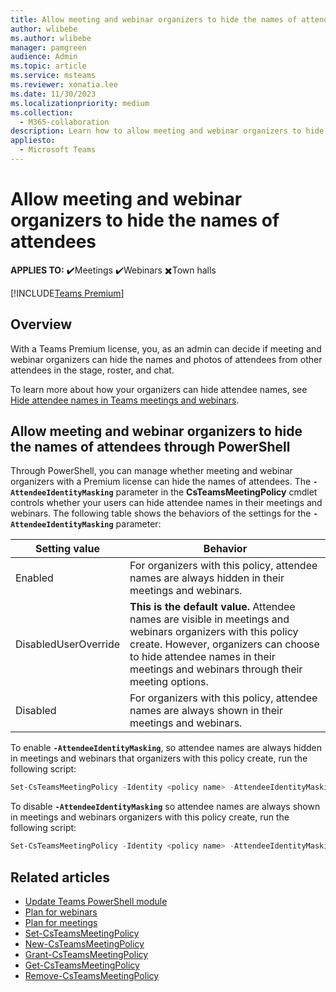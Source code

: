 ```yaml
---
title: Allow meeting and webinar organizers to hide the names of attendees
author: wlibebe
ms.author: wlibebe
manager: pamgreen
audience: Admin
ms.topic: article
ms.service: msteams
ms.reviewer: xonatia.lee
ms.date: 11/30/2023
ms.localizationpriority: medium
ms.collection: 
  - M365-collaboration
description: Learn how to allow meeting and webinar organizers to hide the names of attendees in Microsoft Teams meetings and webinars so names of attendees are hidden from other attendees in meeting stage, roster, and chat. 
appliesto: 
  - Microsoft Teams
---
```

# Allow meeting and webinar organizers to hide the names of attendees

**APPLIES TO:** ✔️Meetings ✔️Webinars ✖️Town halls

[!INCLUDE[Teams Premium](includes/teams-premium-ecm.md)]

## Overview

With a Teams Premium license, you, as an admin can decide if meeting and webinar organizers can hide the names and photos of attendees from other attendees in the stage, roster, and chat.

To learn more about how your organizers can hide attendee names, see [Hide attendee names in Teams meetings and webinars](https://support.microsoft.com/office/hide-attendee-names-in-teams-meetings-and-webinars-00389c74-ee61-48b5-bad8-8295600085ed).

## Allow meeting and webinar organizers to hide the names of attendees through PowerShell

Through PowerShell, you can manage whether meeting and webinar organizers with a Premium license can hide the names of attendees.
The **`-AttendeeIdentityMasking`** parameter in the **CsTeamsMeetingPolicy** cmdlet controls whether your users can hide attendee names in their meetings and webinars.
The following table shows the behaviors of the settings for the **`-AttendeeIdentityMasking`** parameter:

|Setting value| Behavior|
|---------|---------------|
|Enabled| For organizers with this policy, attendee names are always hidden in their meetings and webinars.|
|DisabledUserOverride| **This is the default value.** Attendee names are visible in meetings and webinars organizers with this policy create. However, organizers can choose to hide attendee names in their meetings and webinars through their meeting options.|
|Disabled| For organizers with this policy, attendee names are always shown in their meetings and webinars.|

To enable **`-AttendeeIdentityMasking`**, so attendee names are always hidden in meetings and webinars that organizers with this policy create, run the following script:

```PowerShell
Set-CsTeamsMeetingPolicy -Identity <policy name> -AttendeeIdentityMasking Enabled
```

To disable **`-AttendeeIdentityMasking`** so attendee names are always shown in meetings and webinars organizers with this policy create, run the following script:

```PowerShell
Set-CsTeamsMeetingPolicy -Identity <policy name> -AttendeeIdentityMasking Disabled
```

## Related articles

- [Update Teams PowerShell module](/MicrosoftTeams/teams-powershell-install#update-teams-powershell-module)
- [Plan for webinars](plan-webinars.md)
- [Plan for meetings](plan-meetings.md)
- [Set-CsTeamsMeetingPolicy](/powershell/module/skype/set-csteamseventspolicy)
- [New-CsTeamsMeetingPolicy](/powershell/module/skype/new-csteamseventspolicy)
- [Grant-CsTeamsMeetingPolicy](/powershell/module/skype/grant-csteamseventspolicy)
- [Get-CsTeamsMeetingPolicy](/powershell/module/skype/get-csteamseventspolicy)
- [Remove-CsTeamsMeetingPolicy](/powershell/module/skype/remove-csteamseventspolicy)
